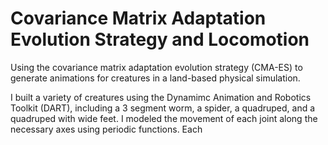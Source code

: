 # Covariance Matrix Adaptation Evolution Strategy and Locomotion

Using the covariance matrix adaptation evolution strategy (CMA-ES) to generate animations for creatures in a land-based physical simulation. 

I built a variety of creatures using the Dynamimc Animation and Robotics Toolkit (DART), including a 3 segment worm, a spider, a quadruped, and a quadruped with wide feet. I modeled the movement of each joint along the necessary axes using periodic functions. Each  
